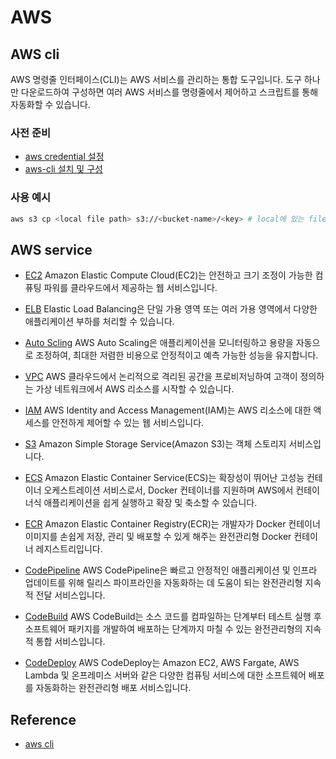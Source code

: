 # AWS

## AWS cli

AWS 명령줄 인터페이스(CLI)는 AWS 서비스를 관리하는 통합 도구입니다. 도구 하나만 다운로드하여 구성하면 여러 AWS 서비스를 명령줄에서 제어하고 스크립트를 통해 자동화할 수 있습니다.

### 사전 준비

- [aws credential 설정](https://docs.aws.amazon.com/ko_kr/cli/latest/userguide/cli-chap-configure.html)
- [aws-cli 설치 및 구성](https://docs.aws.amazon.com/ko_kr/streams/latest/dev/kinesis-tutorial-cli-installation.html)

### 사용 예시

```bash
aws s3 cp <local file path> s3://<bucket-name>/<key> # local에 있는 file을 s3로 복사
```

## AWS service

- [EC2](https://docs.aws.amazon.com/ko_kr/AWSEC2/latest/UserGuide/concepts.html)
Amazon Elastic Compute Cloud(EC2)는 안전하고 크기 조정이 가능한 컴퓨팅 파워를 클라우드에서 제공하는 웹 서비스입니다. 

- [ELB](https://aws.amazon.com/ko/elasticloadbalancing/)
Elastic Load Balancing은 단일 가용 영역 또는 여러 가용 영역에서 다양한 애플리케이션 부하를 처리할 수 있습니다.

- [Auto Scling](https://docs.aws.amazon.com/ko_kr/autoscaling/ec2/userguide/what-is-amazon-ec2-auto-scaling.html)
AWS Auto Scaling은 애플리케이션을 모니터링하고 용량을 자동으로 조정하여, 최대한 저렴한 비용으로 안정적이고 예측 가능한 성능을 유지합니다.

- [VPC](https://docs.aws.amazon.com/ko_kr/vpc/latest/userguide/what-is-amazon-vpc.html)
AWS 클라우드에서 논리적으로 격리된 공간을 프로비저닝하여 고객이 정의하는 가상 네트워크에서 AWS 리소스를 시작할 수 있습니다.

- [IAM](https://docs.aws.amazon.com/ko_kr/IAM/latest/UserGuide/introduction.html)
AWS Identity and Access Management(IAM)는 AWS 리소스에 대한 액세스를 안전하게 제어할 수 있는 웹 서비스입니다.

- [S3](https://docs.aws.amazon.com/ko_kr/AmazonS3/latest/dev/Welcome.html)
Amazon Simple Storage Service(Amazon S3)는 객체 스토리지 서비스입니다.

- [ECS](https://docs.aws.amazon.com/ko_kr/AmazonECS/latest/developerguide/Welcome.html)
Amazon Elastic Container Service(ECS)는 확장성이 뛰어난 고성능 컨테이너 오케스트레이션 서비스로서, Docker 컨테이너를 지원하며 AWS에서 컨테이너식 애플리케이션을 쉽게 실행하고 확장 및 축소할 수 있습니다.

- [ECR](https://docs.aws.amazon.com/ko_kr/AmazonECR/latest/userguide/docker-basics.html)
Amazon Elastic Container Registry(ECR)는 개발자가 Docker 컨테이너 이미지를 손쉽게 저장, 관리 및 배포할 수 있게 해주는 완전관리형 Docker 컨테이너 레지스트리입니다.

- [CodePipeline](https://docs.aws.amazon.com/ko_kr/codepipeline/latest/userguide/welcome.html)
AWS CodePipeline은 빠르고 안정적인 애플리케이션 및 인프라 업데이트를 위해 릴리스 파이프라인을 자동화하는 데 도움이 되는 완전관리형 지속적 전달 서비스입니다.

- [CodeBuild](https://docs.amazonaws.cn/en_us/codebuild/latest/userguide/welcome.html)
AWS CodeBuild는 소스 코드를 컴파일하는 단계부터 테스트 실행 후 소프트웨어 패키지를 개발하여 배포하는 단계까지 마칠 수 있는 완전관리형의 지속적 통합 서비스입니다.

- [CodeDeploy](https://docs.aws.amazon.com/ko_kr/codedeploy/latest/userguide/welcome.html)
AWS CodeDeploy는 Amazon EC2, AWS Fargate, AWS Lambda 및 온프레미스 서버와 같은 다양한 컴퓨팅 서비스에 대한 소프트웨어 배포를 자동화하는 완전관리형 배포 서비스입니다.

## Reference

- [aws cli](https://aws.amazon.com/ko/cli/)